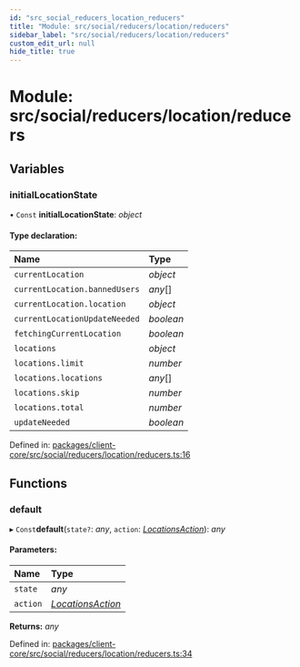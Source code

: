 ```yaml
---
id: "src_social_reducers_location_reducers"
title: "Module: src/social/reducers/location/reducers"
sidebar_label: "src/social/reducers/location/reducers"
custom_edit_url: null
hide_title: true
---
```


# Module: src/social/reducers/location/reducers

## Variables

### initialLocationState

• `Const` **initialLocationState**: *object*

#### Type declaration:

| Name | Type |
| :------ | :------ |
| `currentLocation` | *object* |
| `currentLocation.bannedUsers` | *any*[] |
| `currentLocation.location` | *object* |
| `currentLocationUpdateNeeded` | *boolean* |
| `fetchingCurrentLocation` | *boolean* |
| `locations` | *object* |
| `locations.limit` | *number* |
| `locations.locations` | *any*[] |
| `locations.skip` | *number* |
| `locations.total` | *number* |
| `updateNeeded` | *boolean* |

Defined in: [packages/client-core/src/social/reducers/location/reducers.ts:16](https://github.com/xr3ngine/xr3ngine/blob/2d83606b6/packages/client-core/src/social/reducers/location/reducers.ts#L16)

## Functions

### default

▸ `Const`**default**(`state?`: *any*, `action`: [*LocationsAction*](src_social_reducers_location_actions.md#locationsaction)): *any*

#### Parameters:

| Name | Type |
| :------ | :------ |
| `state` | *any* |
| `action` | [*LocationsAction*](src_social_reducers_location_actions.md#locationsaction) |

**Returns:** *any*

Defined in: [packages/client-core/src/social/reducers/location/reducers.ts:34](https://github.com/xr3ngine/xr3ngine/blob/2d83606b6/packages/client-core/src/social/reducers/location/reducers.ts#L34)
